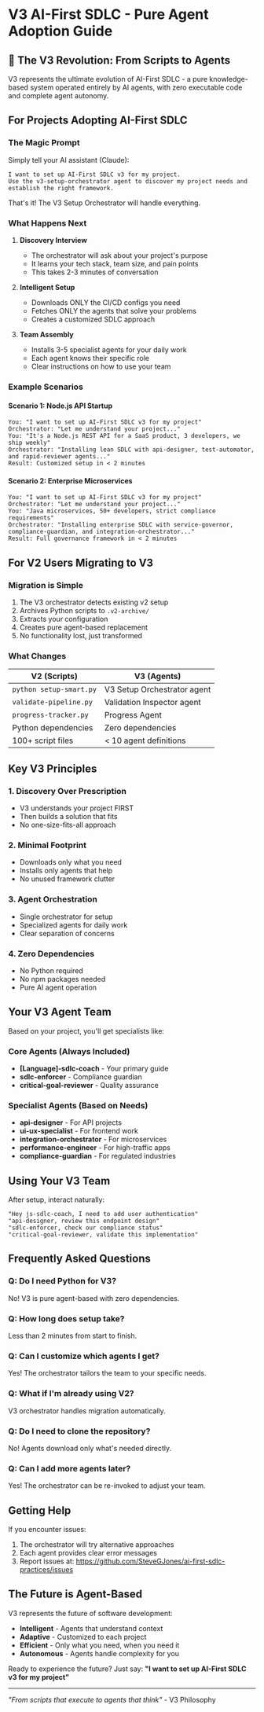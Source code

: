 # V3 AI-First SDLC - Pure Agent Adoption Guide

## 🚀 The V3 Revolution: From Scripts to Agents

V3 represents the ultimate evolution of AI-First SDLC - a pure knowledge-based system operated entirely by AI agents, with zero executable code and complete agent autonomy.

## For Projects Adopting AI-First SDLC

### The Magic Prompt
Simply tell your AI assistant (Claude):

```
I want to set up AI-First SDLC v3 for my project.
Use the v3-setup-orchestrator agent to discover my project needs and establish the right framework.
```

That's it! The V3 Setup Orchestrator will handle everything.

### What Happens Next

1. **Discovery Interview** 
   - The orchestrator will ask about your project's purpose
   - It learns your tech stack, team size, and pain points
   - This takes 2-3 minutes of conversation

2. **Intelligent Setup**
   - Downloads ONLY the CI/CD configs you need
   - Fetches ONLY the agents that solve your problems
   - Creates a customized SDLC approach

3. **Team Assembly**
   - Installs 3-5 specialist agents for your daily work
   - Each agent knows their specific role
   - Clear instructions on how to use your team

### Example Scenarios

#### Scenario 1: Node.js API Startup
```
You: "I want to set up AI-First SDLC v3 for my project"
Orchestrator: "Let me understand your project..."
You: "It's a Node.js REST API for a SaaS product, 3 developers, we ship weekly"
Orchestrator: "Installing lean SDLC with api-designer, test-automator, and rapid-reviewer agents..."
Result: Customized setup in < 2 minutes
```

#### Scenario 2: Enterprise Microservices
```
You: "I want to set up AI-First SDLC v3 for my project"
Orchestrator: "Let me understand your project..."
You: "Java microservices, 50+ developers, strict compliance requirements"
Orchestrator: "Installing enterprise SDLC with service-governor, compliance-guardian, and integration-orchestrator..."
Result: Full governance framework in < 2 minutes
```

## For V2 Users Migrating to V3

### Migration is Simple
1. The V3 orchestrator detects existing v2 setup
2. Archives Python scripts to `.v2-archive/`
3. Extracts your configuration
4. Creates pure agent-based replacement
5. No functionality lost, just transformed

### What Changes
| V2 (Scripts) | V3 (Agents) |
|--------------|-------------|
| `python setup-smart.py` | V3 Setup Orchestrator agent |
| `validate-pipeline.py` | Validation Inspector agent |
| `progress-tracker.py` | Progress Agent |
| Python dependencies | Zero dependencies |
| 100+ script files | < 10 agent definitions |

## Key V3 Principles

### 1. Discovery Over Prescription
- V3 understands your project FIRST
- Then builds a solution that fits
- No one-size-fits-all approach

### 2. Minimal Footprint
- Downloads only what you need
- Installs only agents that help
- No unused framework clutter

### 3. Agent Orchestration
- Single orchestrator for setup
- Specialized agents for daily work
- Clear separation of concerns

### 4. Zero Dependencies
- No Python required
- No npm packages needed
- Pure AI agent operation

## Your V3 Agent Team

Based on your project, you'll get specialists like:

### Core Agents (Always Included)
- **[Language]-sdlc-coach** - Your primary guide
- **sdlc-enforcer** - Compliance guardian
- **critical-goal-reviewer** - Quality assurance

### Specialist Agents (Based on Needs)
- **api-designer** - For API projects
- **ui-ux-specialist** - For frontend work
- **integration-orchestrator** - For microservices
- **performance-engineer** - For high-traffic apps
- **compliance-guardian** - For regulated industries

## Using Your V3 Team

After setup, interact naturally:

```
"Hey js-sdlc-coach, I need to add user authentication"
"api-designer, review this endpoint design"
"sdlc-enforcer, check our compliance status"
"critical-goal-reviewer, validate this implementation"
```

## Frequently Asked Questions

### Q: Do I need Python for V3?
No! V3 is pure agent-based with zero dependencies.

### Q: How long does setup take?
Less than 2 minutes from start to finish.

### Q: Can I customize which agents I get?
Yes! The orchestrator tailors the team to your specific needs.

### Q: What if I'm already using V2?
V3 orchestrator handles migration automatically.

### Q: Do I need to clone the repository?
No! Agents download only what's needed directly.

### Q: Can I add more agents later?
Yes! The orchestrator can be re-invoked to adjust your team.

## Getting Help

If you encounter issues:
1. The orchestrator will try alternative approaches
2. Each agent provides clear error messages
3. Report issues at: https://github.com/SteveGJones/ai-first-sdlc-practices/issues

## The Future is Agent-Based

V3 represents the future of software development:
- **Intelligent** - Agents that understand context
- **Adaptive** - Customized to each project
- **Efficient** - Only what you need, when you need it
- **Autonomous** - Agents handle complexity for you

Ready to experience the future? Just say:
**"I want to set up AI-First SDLC v3 for my project"**

---

*"From scripts that execute to agents that think"* - V3 Philosophy